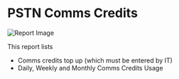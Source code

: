 # PSTN Comms Credits

![Report Image](/TeamsBillingYE/TB6678.png)

This report lists

- Comms credits top up (which must be entered by IT)
- Daily, Weekly and Monthly Comms Credits Usage